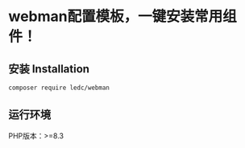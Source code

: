 # webman配置模板，一键安装常用组件！

## 安装 Installation

```sh
composer require ledc/webman
```

## 运行环境

PHP版本：>=8.3
